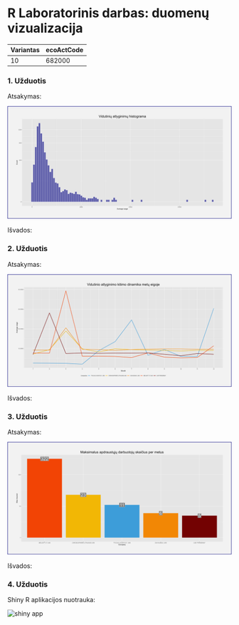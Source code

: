 # R Laboratorinis darbas: duomenų vizualizacija

| Variantas | ecoActCode |
|------------- | ------------- |
|10   | 682000 |


### 1. Užduotis

Atsakymas:

![histograma](img/plot1.png)

Išvados:

### 2. Užduotis

Atsakymas:

![atlyginimai](img/plot2.png)

Išvados:


### 3. Užduotis

Atsakymas:

![apdraustieji](img/plot3.png)

Išvados:


### 4. Užduotis

Shiny R aplikacijos nuotrauka:

![shiny app](img/shiny_example.png)
